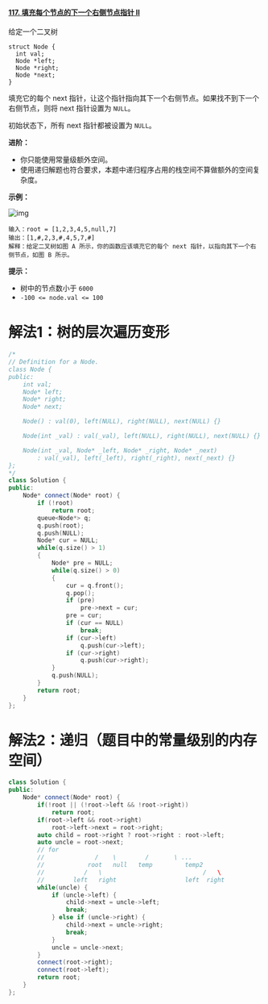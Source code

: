 #### [117. 填充每个节点的下一个右侧节点指针 II](https://leetcode-cn.com/problems/populating-next-right-pointers-in-each-node-ii/)

给定一个二叉树

```
struct Node {
  int val;
  Node *left;
  Node *right;
  Node *next;
}
```

填充它的每个 next 指针，让这个指针指向其下一个右侧节点。如果找不到下一个右侧节点，则将 next 指针设置为 `NULL`。

初始状态下，所有 next 指针都被设置为 `NULL`。

 

**进阶：**

- 你只能使用常量级额外空间。
- 使用递归解题也符合要求，本题中递归程序占用的栈空间不算做额外的空间复杂度。

 

**示例：**

![img](https://assets.leetcode-cn.com/aliyun-lc-upload/uploads/2019/02/15/117_sample.png)

```
输入：root = [1,2,3,4,5,null,7]
输出：[1,#,2,3,#,4,5,7,#]
解释：给定二叉树如图 A 所示，你的函数应该填充它的每个 next 指针，以指向其下一个右侧节点，如图 B 所示。
```

 

**提示：**

- 树中的节点数小于 `6000`
- `-100 <= node.val <= 100`





# 解法1：树的层次遍历变形

```c++
/*
// Definition for a Node.
class Node {
public:
    int val;
    Node* left;
    Node* right;
    Node* next;

    Node() : val(0), left(NULL), right(NULL), next(NULL) {}

    Node(int _val) : val(_val), left(NULL), right(NULL), next(NULL) {}

    Node(int _val, Node* _left, Node* _right, Node* _next)
        : val(_val), left(_left), right(_right), next(_next) {}
};
*/
class Solution {
public:
    Node* connect(Node* root) {
        if (!root) 
            return root;
        queue<Node*> q;
        q.push(root);
        q.push(NULL);
        Node* cur = NULL;
        while(q.size() > 1)
        {
            Node* pre = NULL;
            while(q.size() > 0)
            {
                cur = q.front();
                q.pop();
                if (pre)
                    pre->next = cur;
                pre = cur;
                if (cur == NULL)
                    break;
                if (cur->left)
                    q.push(cur->left);
                if (cur->right)
                    q.push(cur->right);              
            }
            q.push(NULL);
        }
        return root;
    }
};
```



# 解法2：递归（题目中的常量级别的内存空间）

```c++
class Solution {
public:
    Node* connect(Node* root) {
        if(!root || (!root->left && !root->right))
            return root;
        if(root->left && root->right)
            root->left->next = root->right;
        auto child = root->right ? root->right : root->left;
        auto uncle = root->next;
        // for
        //              /    \        /       \ ...
        //            root   null   temp		 temp2
        //           /   \          			 	  /   \
        //        left   right    				 left  right
        while(uncle) {
            if (uncle->left) {
                child->next = uncle->left;
                break;
            } else if (uncle->right) {
                child->next = uncle->right;
                break;
            }
            uncle = uncle->next;
        }
        connect(root->right);
        connect(root->left);
        return root;
    }
};
```

